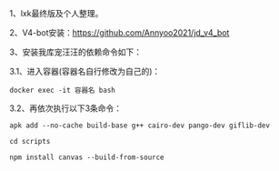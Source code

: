 1、lxk最终版及个人整理。

2、V4-bot安装：https://github.com/Annyoo2021/jd_v4_bot

3、安装我库宠汪汪的依赖命令如下：

   3.1、进入容器(容器名自行修改为自己的)：
    
    docker exec -it 容器名 bash 

   3.2、再依次执行以下3条命令：

    apk add --no-cache build-base g++ cairo-dev pango-dev giflib-dev

    cd scripts

    npm install canvas --build-from-source
 
